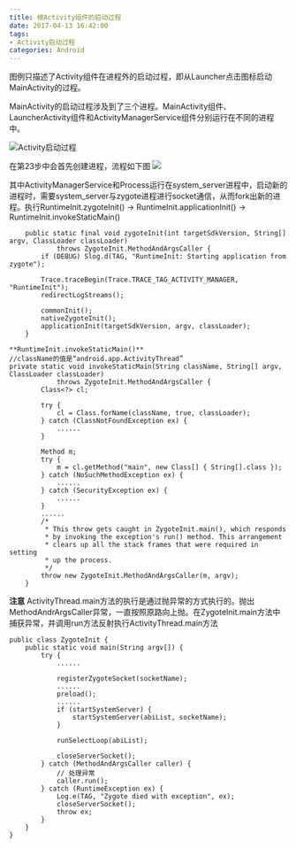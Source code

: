 ```yaml
---
title: 根Activity组件的启动过程
date: 2017-04-13 16:42:00
tags:
- Activity启动过程
categories: Android  
---
```

图例只描述了Activity组件在进程外的启动过程，即从Launcher点击图标启动MainActivity的过程。

MainActivity的启动过程涉及到了三个进程。MainActivity组件、LauncherActivity组件和ActivityManagerService组件分别运行在不同的进程中。

![Activity启动过程](93730-6eec539f556d1287.webp)

<!-- more -->

在第23步中会首先创建进程，流程如下图
![](93730-a705c168add681b2.webp)

其中ActivityManagerService和Process运行在system_server进程中，启动新的进程时，需要system_server与zygote进程进行socket通信，从而fork出新的进程。执行RuntimeInit.zygoteInit() -> RuntimeInit.applicationInit() -> RuntimeInit.invokeStaticMain()
```
    public static final void zygoteInit(int targetSdkVersion, String[] argv, ClassLoader classLoader)
            throws ZygoteInit.MethodAndArgsCaller {
        if (DEBUG) Slog.d(TAG, "RuntimeInit: Starting application from zygote");

        Trace.traceBegin(Trace.TRACE_TAG_ACTIVITY_MANAGER, "RuntimeInit");
        redirectLogStreams();

        commonInit();
        nativeZygoteInit();
        applicationInit(targetSdkVersion, argv, classLoader);
    }
```

```
**RuntimeInit.invokeStaticMain()**
//className的值是“android.app.ActivityThread”
private static void invokeStaticMain(String className, String[] argv, ClassLoader classLoader)
            throws ZygoteInit.MethodAndArgsCaller {
        Class<?> cl;

        try {
            cl = Class.forName(className, true, classLoader);
        } catch (ClassNotFoundException ex) {
            ......
        }

        Method m;
        try {
            m = cl.getMethod("main", new Class[] { String[].class });
        } catch (NoSuchMethodException ex) {
            ......
        } catch (SecurityException ex) {
            ......
        }
        ......
        /*
         * This throw gets caught in ZygoteInit.main(), which responds
         * by invoking the exception's run() method. This arrangement
         * clears up all the stack frames that were required in setting
         * up the process.
         */
        throw new ZygoteInit.MethodAndArgsCaller(m, argv);
    }
```

**注意**
ActivityThread.main方法的执行是通过抛异常的方式执行的。抛出MethodAndrArgsCaller异常，一直按照原路向上抛。在ZygoteInit.main方法中捕获异常，并调用run方法反射执行ActivityThread.main方法
```
public class ZygoteInit {
    public static void main(String argv[]) {
        try {
			......

            registerZygoteSocket(socketName);
			......
            preload();
			......
            if (startSystemServer) {
                startSystemServer(abiList, socketName);
            }

            runSelectLoop(abiList);

            closeServerSocket();
        } catch (MethodAndArgsCaller caller) {
			// 处理异常
            caller.run();
        } catch (RuntimeException ex) {
            Log.e(TAG, "Zygote died with exception", ex);
            closeServerSocket();
            throw ex;
        }
    }
}
```
